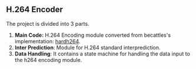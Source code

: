 ## H.264 Encoder

The project is divided into 3 parts.

1. **Main Code:** H.264 Encoding module converted from becattles's implementation: [hardh264](https://github.com/bcattle/hardh264).
2. **Inter Prediction**: Module for H.264 standard interprediction.
3. **Data Handling**: It contains a state machine for handling the data input to the h264 encoding module.
